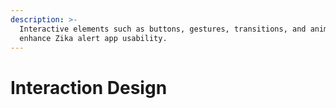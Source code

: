 ```yaml
---
description: >-
  Interactive elements such as buttons, gestures, transitions, and animations to
  enhance Zika alert app usability.
---
```


# Interaction Design

